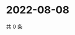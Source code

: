 # 2022-08-08

共 0 条

<!-- BEGIN WEIBO -->
<!-- 最后更新时间 Mon Aug 08 2022 11:39:04 GMT+0800 (China Standard Time) -->

<!-- END WEIBO -->
